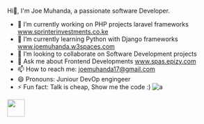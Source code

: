 
 
Hi👋, I'm Joe Muhanda, a passionate software Developer.


- 🔭 I’m currently working on PHP projects laravel frameworks www.sprinterinvestments.co.ke
- 🌱 I’m currently learning Python with Django frameworks  www.joemuhanda.w3spaces.com 
- 👯 I’m looking to collaborate on Software Development projects
- 💬 Ask me about Frontend Developments  www.spas.epizy.com
- 📫 How to reach me: joemuhanda17@gmail.com
- 😄 Pronouns: Juniour DevOp engingeer
- ⚡ Fun fact: Talk is cheap, Show me the code :)
![a ]( https://user-images.githubusercontent.com/88422453/206272184-7d80a158-b98c-423d-9fc3-ed8d5797e406.gif )

<img src="https://user-images.githubusercontent.com/88422453/206272184-7d80a158-b98c-423d-9fc3-ed8d5797e406.gif" width="40" height="40" />

